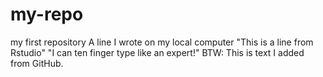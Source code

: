 # my-repo
my first repository
A line I wrote on my local computer
"This is a line from Rstudio"
"I can ten finger type like an expert!"
BTW: This is text I added from GitHub. 
